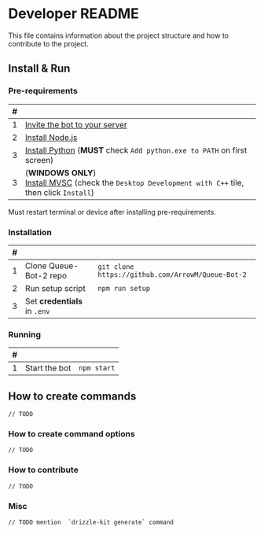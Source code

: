 # Developer README

This file contains information about the project structure and how to contribute to the project.

## Install & Run

### Pre-requirements

| # |                                                                                                                                                                         |
|---|-------------------------------------------------------------------------------------------------------------------------------------------------------------------------|
| 1 | [Invite the bot to your server](https://discord.com/oauth2/authorize?client_id=1246630417168076901)                                                                     |
| 2 | [Install Node.js](https://nodejs.org/en/download/package-manager)                                                                                                       |
| 3 | [Install Python](https://www.python.org/downloads/) (**MUST** check `Add python.exe to PATH` on first screen)                                                           |
| 3 | (**WINDOWS ONLY**)<br/>[Install MVSC](https://visualstudio.microsoft.com/visual-cpp-build-tools/) (check the `Desktop Development with C++` tile, then click `Install`) |

Must restart terminal or device after installing pre-requirements.

### Installation

| # |                               |                                                   |
|---|-------------------------------|---------------------------------------------------|
| 1 | Clone Queue-Bot-2 repo        | `git clone https://github.com/ArrowM/Queue-Bot-2` |
| 2 | Run setup script              | `npm run setup`                                   |
| 3 | Set **credentials** in `.env` |                                                   |

### Running

| # |               |             |
|---|---------------|-------------|
| 1 | Start the bot | `npm start` |

## How to create commands

```
// TODO
```

### How to create command options

```
// TODO
```

### How to contribute

```
// TODO
```

### Misc

```
// TODO mention  `drizzle-kit generate` command
```